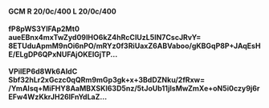 #### GCM R 20/0c/400 L 20/0c/400
**fP8pWS3YlFAp2Mt0**<br/>**aueEBnx4mxTwZyd09IHO6kZ4hRcCIUzL5IN7CscJRvY=**<br/>**8ETUduApmM9nOi6nPO/mRYz0f3RiUaxZ6ABVaboo/gKBGqP8P+JAqEsHE/ELgDP6QPxNUFAjOKElGjTP...**<br/><br/>
**VPilEP6d8Wk6AIdC**<br/>**Sbf32hLr2xGczc0qQRm9mGp3gk+x+3BdDZNku/2fRxw=**<br/>**/YmAlsq+MiFHY8AaMBXSKl63D5nz/5tJoUb11jIsMwZmXe+oN5i0czy9j6rEFw4WzKkrJH26lFnYdLaZ...**